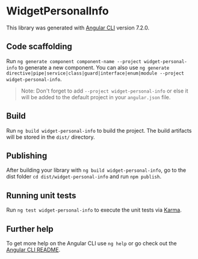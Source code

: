 # WidgetPersonalInfo

This library was generated with [Angular CLI](https://github.com/angular/angular-cli) version 7.2.0.

## Code scaffolding

Run `ng generate component component-name --project widget-personal-info` to generate a new component. You can also use `ng generate directive|pipe|service|class|guard|interface|enum|module --project widget-personal-info`.
> Note: Don't forget to add `--project widget-personal-info` or else it will be added to the default project in your `angular.json` file. 

## Build

Run `ng build widget-personal-info` to build the project. The build artifacts will be stored in the `dist/` directory.

## Publishing

After building your library with `ng build widget-personal-info`, go to the dist folder `cd dist/widget-personal-info` and run `npm publish`.

## Running unit tests

Run `ng test widget-personal-info` to execute the unit tests via [Karma](https://karma-runner.github.io).

## Further help

To get more help on the Angular CLI use `ng help` or go check out the [Angular CLI README](https://github.com/angular/angular-cli/blob/master/README.md).
